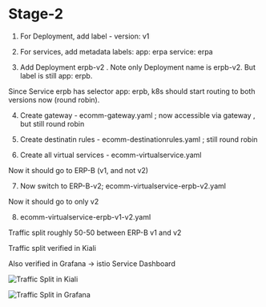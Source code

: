 # Stage-2

1. For Deployment, add label - version: v1

2. For services, add metadata
  labels:
    app: erpa
    service: erpa

3. Add Deployment erpb-v2 . Note only Deployment name is erpb-v2. But label is still app: erpb. 

Since Service erpb has selector app: erpb, k8s should start routing to both versions now (round robin).

4. Create gateway - ecomm-gateway.yaml  ; now accessible via gateway , but still round robin

5. Create destinatin rules - ecomm-destinationrules.yaml ; still round robin

6. Create all virtual services - ecomm-virtualservice.yaml

Now it should go to ERP-B (v1, and not v2) 

7. Now switch to ERP-B-v2; ecomm-virtualservice-erpb-v2.yaml

Now it should go to only v2

8. ecomm-virtualservice-erpb-v1-v2.yaml

Traffic split roughly 50-50 between ERP-B v1 and v2

Traffic split verified in Kiali

Also verified in Grafana -> istio Service Dashboard

![Traffic Split in Kiali](screenshots/kiali-traffic-split.jpeg)

![Traffic Split in Grafana](screenshots/grafana-traffic-split.jpeg)


 